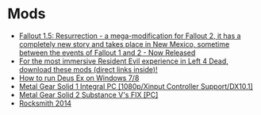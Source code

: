 # Mods

* [Fallout 1.5: Resurrection - a mega-modification for Fallout 2, it has a completely new story and takes place in New Mexico, sometime between the events of Fallout 1 and 2 - Now Released](http://www.moddb.com/mods/fallout-15-resurrection/news/fallout-15-resurrection-release)
* [For the most immersive Resident Evil experience in Left 4 Dead, download these mods \(direct links inside\)!](https://www.reddit.com/r/l4d2/comments/7wqwhb/for_the_most_immersive_resident_evil_experience/)
* [How to run Deus Ex on Windows 7/8](https://www.pcgamer.com/how-to-run-deus-ex-on-windows-78/)
* [Metal Gear Solid 1 Integral PC \[1080p/Xinput Controller Support/DX10.1\]](https://www.reddit.com/r/metalgearsolid/comments/4qlv1c/final_full_release_metal_gear_solid_1_integral_pc/)
* [Metal Gear Solid 2 Substance V's FIX \[PC\]](https://www.reddit.com/r/metalgearsolid/comments/59h2jd/metal_gear_solid_2_substance_vs_fix_pc/)
* [Rocksmith 2014](https://cs.rin.ru/forum/viewtopic.php?f=10&t=63705&start=2865&sid=e40b0518f0fa811095856105c168e85f)

